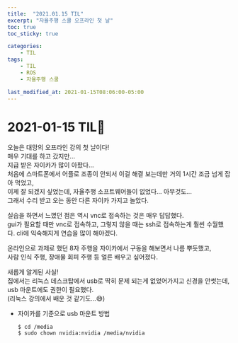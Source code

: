 ```yaml
---
title:  "2021.01.15 TIL"
excerpt: "자율주행 스쿨 오프라인 첫 날"
toc: true
toc_sticky: true

categories:
    - TIL
tags:
    - TIL
    - ROS
    - 자율주행 스쿨

last_modified_at: 2021-01-15T08:06:00-05:00
---
```


# 2021-01-15 TIL📓
오늘은 대망의 오프라인 강의 첫 날이다!\
매우 기대를 하고 갔지만...\
지급 받은 자이카가 많이 아팠다...\
처음에 스마트폰에서 어플로 조종이 안되서 이걸 해결 보는데만 거의 1시간 조금 넘게 잡아 먹었고,\
이제 잘 되겠지 싶었는데, 자율주행 소프트웨어들이 없었다... 아무것도...\
그래서 수리 받고 오는 동안 다른 자이카 가지고 놀았다.

실습을 하면서 느꼈던 점은 역시 vnc로 접속하는 것은 매우 답답했다.\
gui가 필요할 때만 vnc로 접속하고, 그렇지 않을 때는 ssh로 접속하는게 훨씬 수월했다.
cli에 익숙해지게 연습을 많이 해야겠다.

온라인으로 과제로 했던 8자 주행을 자이카에서 구동을 해보면서 나름 뿌듯했고,\
사람 인식 주행, 장애물 회피 주행 등 얼른 배우고 싶어졌다.

새롭게 알게된 사실!\
집에서는 리눅스 데스크탑에서 usb로 딱히 문제 되는게 없었어가지고 신경을 안썻는데, usb 마운트에도 권한이 필요했다.\
(리눅스 강의에서 배운 것 같기도...😅)

- 자이카를 기준으로 usb 마운트 방법
    ```
    $ cd /media
    $ sudo chown nvidia:nvidia /media/nvidia
    ```
